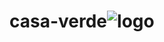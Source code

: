 # casa-verde![logo](https://user-images.githubusercontent.com/106116720/176218381-f552d46f-d0e8-4e74-a383-d9aa4812b60f.svg)
